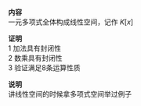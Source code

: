 **内容**  
一元多项式全体构成线性空间，记作 $K[x]$  
  
**证明**  
1 加法具有封闭性  
2 数乘具有封闭性  
3 验证满足8条运算性质  
  
**说明**  
讲线性空间的时候拿多项式空间举过例子  
